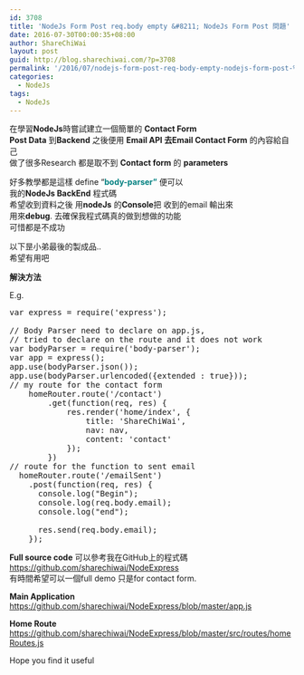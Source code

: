 ```yaml
---
id: 3708
title: 'NodeJs Form Post req.body empty &#8211; NodeJs Form Post 問題'
date: 2016-07-30T00:00:35+08:00
author: ShareChiWai
layout: post
guid: http://blog.sharechiwai.com/?p=3708
permalink: '/2016/07/nodejs-form-post-req-body-empty-nodejs-form-post-%e5%95%8f%e9%a1%8c/'
categories:
  - NodeJs
tags:
  - NodeJs
---
```

在學習**NodeJs**時嘗試建立一個簡單的 **Contact Form**  
**Post Data** 到**Backend** 之後便用 **Email API 去Email Contact Form** 的內容給自己  
做了很多Research 都是取不到 **Contact form** 的 **parameters**

好多教學都是這樣 define &#8220;<span style="color: #008080;"><strong>body-parser&#8221;</strong></span> 便可以  
我的**NodeJs BackEnd** 程式碼  
希望收到資料之後 用**nodeJs** 的**Console**把 收到的email 輸出來  
用來**debug**. 去確保我程式碼真的做到想做的功能  
可惜都是不成功

以下昰小弟最後的製成品..  
希望有用吧

**解決方法**

E.g.

<pre>var express = require('express');

// Body Parser need to declare on app.js,
// tried to declare on the route and it does not work
var bodyParser = require('body-parser');
var app = express();
app.use(bodyParser.json());
app.use(bodyParser.urlencoded({extended : true}));
// my route for the contact form
    homeRouter.route('/contact')
        .get(function(req, res) {
            res.render('home/index', {
                title: 'ShareChiWai',
                nav: nav,
                content: 'contact'
            });
        })
// route for the function to sent email
  homeRouter.route('/emailSent')
    .post(function(req, res) {
      console.log("Begin");
      console.log(req.body.email);
      console.log("end");
    
      res.send(req.body.email);
    });
</pre>

**Full source code** 可以參考我在GitHub上的程式碼  
<https://github.com/sharechiwai/NodeExpress>  
有時間希望可以一個full demo 只是for contact form.

**Main Application**  
<https://github.com/sharechiwai/NodeExpress/blob/master/app.js>

**Home Route**  
<https://github.com/sharechiwai/NodeExpress/blob/master/src/routes/homeRoutes.js>

Hope you find it useful